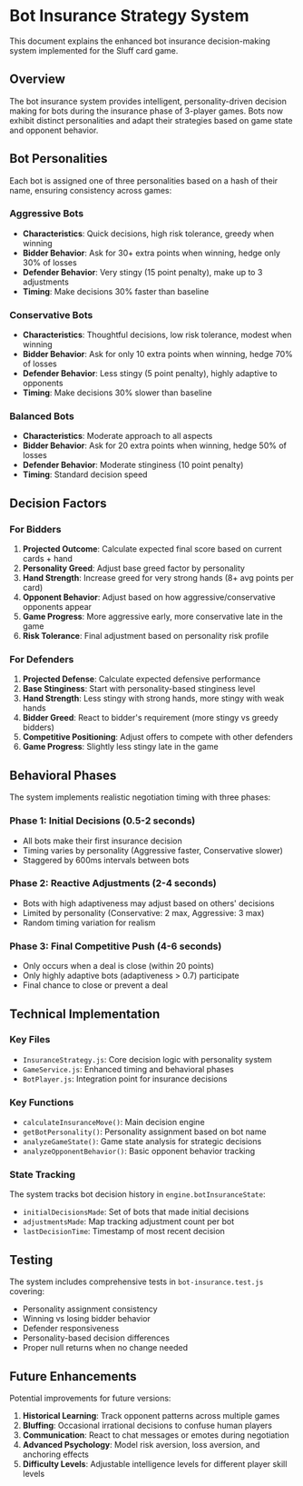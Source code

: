 # Bot Insurance Strategy System

This document explains the enhanced bot insurance decision-making system implemented for the Sluff card game.

## Overview

The bot insurance system provides intelligent, personality-driven decision making for bots during the insurance phase of 3-player games. Bots now exhibit distinct personalities and adapt their strategies based on game state and opponent behavior.

## Bot Personalities

Each bot is assigned one of three personalities based on a hash of their name, ensuring consistency across games:

### Aggressive Bots
- **Characteristics**: Quick decisions, high risk tolerance, greedy when winning
- **Bidder Behavior**: Ask for 30+ extra points when winning, hedge only 30% of losses
- **Defender Behavior**: Very stingy (15 point penalty), make up to 3 adjustments
- **Timing**: Make decisions 30% faster than baseline

### Conservative Bots  
- **Characteristics**: Thoughtful decisions, low risk tolerance, modest when winning
- **Bidder Behavior**: Ask for only 10 extra points when winning, hedge 70% of losses
- **Defender Behavior**: Less stingy (5 point penalty), highly adaptive to opponents
- **Timing**: Make decisions 30% slower than baseline

### Balanced Bots
- **Characteristics**: Moderate approach to all aspects
- **Bidder Behavior**: Ask for 20 extra points when winning, hedge 50% of losses  
- **Defender Behavior**: Moderate stinginess (10 point penalty)
- **Timing**: Standard decision speed

## Decision Factors

### For Bidders
1. **Projected Outcome**: Calculate expected final score based on current cards + hand
2. **Personality Greed**: Adjust base greed factor by personality
3. **Hand Strength**: Increase greed for very strong hands (8+ avg points per card)
4. **Opponent Behavior**: Adjust based on how aggressive/conservative opponents appear
5. **Game Progress**: More aggressive early, more conservative late in the game
6. **Risk Tolerance**: Final adjustment based on personality risk profile

### For Defenders
1. **Projected Defense**: Calculate expected defensive performance
2. **Base Stinginess**: Start with personality-based stinginess level
3. **Hand Strength**: Less stingy with strong hands, more stingy with weak hands
4. **Bidder Greed**: React to bidder's requirement (more stingy vs greedy bidders)
5. **Competitive Positioning**: Adjust offers to compete with other defenders
6. **Game Progress**: Slightly less stingy late in the game

## Behavioral Phases

The system implements realistic negotiation timing with three phases:

### Phase 1: Initial Decisions (0.5-2 seconds)
- All bots make their first insurance decision
- Timing varies by personality (Aggressive faster, Conservative slower)
- Staggered by 600ms intervals between bots

### Phase 2: Reactive Adjustments (2-4 seconds)
- Bots with high adaptiveness may adjust based on others' decisions
- Limited by personality (Conservative: 2 max, Aggressive: 3 max)
- Random timing variation for realism

### Phase 3: Final Competitive Push (4-6 seconds)
- Only occurs when a deal is close (within 20 points)
- Only highly adaptive bots (adaptiveness > 0.7) participate
- Final chance to close or prevent a deal

## Technical Implementation

### Key Files
- `InsuranceStrategy.js`: Core decision logic with personality system
- `GameService.js`: Enhanced timing and behavioral phases
- `BotPlayer.js`: Integration point for insurance decisions

### Key Functions
- `calculateInsuranceMove()`: Main decision engine
- `getBotPersonality()`: Personality assignment based on bot name
- `analyzeGameState()`: Game state analysis for strategic decisions
- `analyzeOpponentBehavior()`: Basic opponent behavior tracking

### State Tracking
The system tracks bot decision history in `engine.botInsuranceState`:
- `initialDecisionsMade`: Set of bots that made initial decisions
- `adjustmentsMade`: Map tracking adjustment count per bot
- `lastDecisionTime`: Timestamp of most recent decision

## Testing

The system includes comprehensive tests in `bot-insurance.test.js` covering:
- Personality assignment consistency
- Winning vs losing bidder behavior
- Defender responsiveness
- Personality-based decision differences
- Proper null returns when no change needed

## Future Enhancements

Potential improvements for future versions:
1. **Historical Learning**: Track opponent patterns across multiple games
2. **Bluffing**: Occasional irrational decisions to confuse human players
3. **Communication**: React to chat messages or emotes during negotiation
4. **Advanced Psychology**: Model risk aversion, loss aversion, and anchoring effects
5. **Difficulty Levels**: Adjustable intelligence levels for different player skill levels